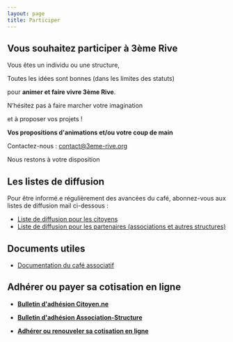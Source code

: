 ```yaml
---
layout: page
title: Participer
---
```

## Vous souhaitez participer à 3ème Rive

Vous êtes un individu ou une structure,

Toutes les idées sont bonnes (dans les limites des statuts)

pour **animer et faire vivre 3ème Rive**.

N’hésitez pas à faire marcher votre imagination

et à proposer vos projets !

**Vos propositions d'animations et/ou votre coup de main**

Contactez-nous : [contact@3eme-rive.org](contact@3eme-rive.org)

Nous restons à votre disposition

## Les listes de diffusion

Pour être informé.e régulièrement des avancées du café, abonnez-vous aux listes de diffusion mail ci-dessous : 

* [Liste de diffusion pour les citoyens](https://framalistes.org/sympa/subscribe/3eme-rive-sympa-citoyens)
* [Liste de diffusion pour les partenaires (associations et autres structures)](https://framalistes.org/sympa/subscribe/3eme-rive-sympa-partenaires)

## Documents utiles

* [Documentation du café associatif](https://nuage.epinal-en-transition.fr/index.php/s/irzS0lolsFee9B1)[](https://annuel.framapad.org/p/nos-partenaires-vous-informent---20181112)

## **Adhérer ou payer sa cotisation en ligne**

* [](https://nuage.epinal-en-transition.fr/index.php/s/DoG3MG1PuVhm6A8)**[Bulletin d'adhésion Citoyen.ne](https://nuage.epinal-en-transition.fr/index.php/s/DoG3MG1PuVhm6A8)**[](https://nuage.epinal-en-transition.fr/index.php/s/1AhM8LErnKJp35y)
* **[Bulletin d'adhésion Association-Structure](https://nuage.epinal-en-transition.fr/index.php/s/1AhM8LErnKJp35y)**
* **[](https://www.helloasso.com/associations/3eme-rive-cafe-associatif/adhesions/adhesions-cotisations-2021)[Adhérer ou renouveler sa cotisation en ligne](https://www.helloasso.com/associations/3eme-rive-cafe-associatif/adhesions/adhesions-cotisations-2021)**

  [](https://www.helloasso.com/associations/3eme-rive-cafe-associatif/adhesions/adhesions-cotisations-2021)